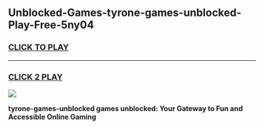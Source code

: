 
## Unblocked-Games-tyrone-games-unblocked-Play-Free-5ny04
<h3>
<a href="https://premium76.site?title=tyrone-games-unblocked&ref=20A">CLICK TO PLAY</a></h3>
<hr>

<h3>
<a href="https://premium76.site?title=tyrone-games-unblocked&ref=20A">CLICK 2 PLAY</a>
  
</h3>

<a href="https://premium76.site?title=tyrone-games-unblocked&ref=20A"><img src="https://clearcache.store/games.png"></a>


**tyrone-games-unblocked games unblocked: Your Gateway to Fun and Accessible Online Gaming**
